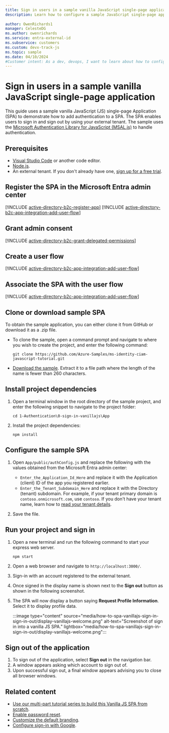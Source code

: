 ```yaml
---
title: Sign in users in a sample vanilla JavaScript single-page application
description: Learn how to configure a sample JavaScript single-page application (SPA) to sign in and sign out users.
 
author: OwenRichards1
manager: CelesteDG
ms.author: owenrichards
ms.service: entra-external-id
ms.subservice: customers
ms.custom: devx-track-js
ms.topic: sample
ms.date: 04/10/2024
#Customer intent: As a dev, devops, I want to learn about how to configure a sample vanilla JS SPA to sign in and sign out users with my external tenant. .
---
```


# Sign in users in a sample vanilla JavaScript single-page application

This guide uses a sample vanilla JavaScript (JS) single-page Application (SPA) to demonstrate how to add authentication to a SPA. The SPA enables users to sign in and sign out by using your external tenant. The sample uses the [Microsoft Authentication Library for JavaScript (MSAL.js)](https://github.com/AzureAD/microsoft-authentication-library-for-js) to handle authentication.

## Prerequisites

* [Visual Studio Code](https://code.visualstudio.com/download) or another code editor.
* [Node.js](https://nodejs.org/en/download/).
* An external tenant. If you don't already have one, <a href="https://aka.ms/ciam-free-trial?wt.mc_id=ciamcustomertenantfreetrial_linkclick_content_cnl" target="_blank">sign up for a free trial</a>.

## Register the SPA in the Microsoft Entra admin center

[!INCLUDE [active-directory-b2c-register-app](./includes/register-app/register-client-app-common.md)]
[!INCLUDE [active-directory-b2c-app-integration-add-user-flow](./includes/register-app/add-platform-redirect-url-vanilla-js.md)]

## Grant admin consent

[!INCLUDE [active-directory-b2c-grant-delegated-permissions](./includes/register-app/grant-api-permission-sign-in.md)]

## Create a user flow

[!INCLUDE [active-directory-b2c-app-integration-add-user-flow](./includes/configure-user-flow/create-sign-in-sign-out-user-flow.md)]

## Associate the SPA with the user flow

[!INCLUDE [active-directory-b2c-app-integration-add-user-flow](./includes/configure-user-flow/add-app-user-flow.md)]

## Clone or download sample SPA

To obtain the sample application, you can either clone it from GitHub or download it as a .zip file.

- To clone the sample, open a command prompt and navigate to where you wish to create the project, and enter the following command:

    ```console
    git clone https://github.com/Azure-Samples/ms-identity-ciam-javascript-tutorial.git
    ```

- [Download the sample](https://github.com/Azure-Samples/ms-identity-ciam-javascript-tutorial/archive/refs/heads/main.zip). Extract it to a file path where the length of the name is fewer than 260 characters. 

## Install project dependencies

1. Open a terminal window in the root directory of the sample project, and enter the following snippet to navigate to the project folder:

    ```console
    cd 1-Authentication\0-sign-in-vanillajs\App
    ```

1. Install the project dependencies:

    ```console
    npm install
    ```

## Configure the sample SPA

1. Open `App/public/authConfig.js` and replace the following with the values obtained from the Microsoft Entra admin center:

     * `Enter_the_Application_Id_Here` and replace it with the Application (client) ID of the app you registered earlier.
     * `Enter_the_Tenant_Subdomain_Here` and replace it with the Directory (tenant) subdomain. For example, if your tenant primary domain is `contoso.onmicrosoft.com`, use `contoso`. If you don't have your tenant name, learn how to [read your tenant details](how-to-create-customer-tenant-portal.md#get-the-customer-tenant-details).

1. Save the file.

## Run your project and sign in

1. Open a new terminal and run the following command to start your express web server.

    ```console
    npm start
    ```

1. Open a web browser and navigate to `http://localhost:3000/`.
1. Sign-in with an account registered to the external tenant.
1. Once signed in the display name is shown next to the **Sign out** button as shown in the following screenshot.
1. The SPA will now display a button saying **Request Profile Information**. Select it to display profile data.

    :::image type="content" source="media/how-to-spa-vanillajs-sign-in-sign-in-out/display-vanillajs-welcome.png" alt-text="Screenshot of sign in into a vanilla JS SPA." lightbox="media/how-to-spa-vanillajs-sign-in-sign-in-out/display-vanillajs-welcome.png":::

## Sign out of the application

1. To sign out of the application, select **Sign out** in the navigation bar.
1. A window appears asking which account to sign out of.
1. Upon successful sign out, a final window appears advising you to close all browser windows.

## Related content

- [Use our multi-part tutorial series to build this Vanilla JS SPA from scratch](tutorial-single-page-app-vanillajs-prepare-app.md).
- [Enable password reset](how-to-enable-password-reset-customers.md).
- [Customize the default branding](how-to-customize-branding-customers.md).
- [Configure sign-in with Google](how-to-google-federation-customers.md).
